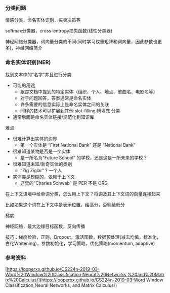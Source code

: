 ### 分类问题

情感分类，命名实体识别，买卖决策等

softmax分类器，cross-entropy损失函数(线性分类器)

神经网络分类器，词向量分类的不同(同时学习权重矩阵和词向量，因此参数也更多)，神经网络简介



### 命名实体识别(NER)

找到文本中的"名字"并且进行分类

- 可能的用途
  - 跟踪文档中提到的特定实体（组织、个人、地点、歌曲名、电影名等）
  - 对于问题回答，答案通常是命名实体
  - 许多需要的信息实际上是命名实体之间的关联
  - 同样的技术可以扩展到其他 slot-filling 槽填充 分类
- 通常后面是命名实体链接/规范化到知识库

难点

- 很难计算出实体的边界
  - 第一个实体是 “First National Bank” 还是 “National Bank”
- 很难知道某物是否是一个实体
  - 是一所名为“Future School” 的学校，还是这是一所未来的学校？
- 很难知道未知/新奇实体的类别
  - “Zig Ziglar” ? 一个人
- 实体类是模糊的，依赖于上下文
  - 这里的“Charles Schwab” 是 PER 不是 ORG

在上下文语境中给单词分类，怎么用上下文？将词及其上下文词的向量连接起来

比如如果这个词在上下文中是表示位置，给高分，否则给低分



梯度

神经网络，最大边缘目标函数，反向传播

技巧：梯度检验，正则，Dropout，激活函数，数据预处理(减去均值，标准化，白化Whitening)，参数初始化，学习策略，优化策略(momentum, adaptive)



### 参考资料

[https://looperxx.github.io/CS224n-2019-03-Word%20Window%20Classification,Neural%20Networks,%20and%20Matrix%20Calculus/](https://looperxx.github.io/CS224n-2019-03-Word Window Classification,Neural Networks, and Matrix Calculus/)